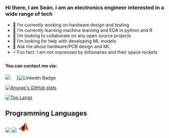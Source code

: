 ### Hi there, I am Seán. I am an electronics engineer interested in a wide range of tech

- 🔭 I’m currently working on hardware design and testing
- 🌱 I’m currently learning machine learning and EDA in python and R
- 👯 I’m looking to collaborate on any open source projects
- 🤔 I’m looking for help with developing ML models
- 💬 Ask me about hardware/PCB design and ML
- ⚡ Fun fact: I am not impressed by billionaires and their space rockets

#### You can contact me via:
<a href="mailto:sofithcheallaigh@gmail.com?subject=Hello%20Seán%20Ó"><img src="https://img.shields.io/badge/gmail-%23D14836.svg?&style=for-the-badge&logo=gmail&logoColor=white" /></a>&nbsp;&nbsp;&nbsp;&nbsp;
[![Linkedin Badge](https://img.shields.io/badge/-Seán%20Ó-blue?style=social&logo=Linkedin&logoColor=blue&link=www.linkedin.com/in/seán-ó-fithcheallaigh-079/)

[![Anurag's GitHub stats](https://github-readme-stats.vercel.app/api?username=ofithcheallaigh)](https://github.com/anuraghazra/github-readme-stats)

[![Top Langs](https://github-readme-stats.vercel.app/api/top-langs/?username=ofithcheallaigh&layout=compact)](https://github.com/anuraghazra/github-readme-stats)

## Programming Languages
<img src = 'https://github.com/MarikIshtar007/MarikIshtar007/blob/master/images/c-original.svg' width='30'/> <img src = 'https://github.com/MarikIshtar007/MarikIshtar007/blob/master/images/python2.png' height='30'/> <img src = 'https://github.com/ofithcheallaigh/ofithcheallaigh/blob/main/images/mathworks.png' width='35'/>

<!--
👋
-->
